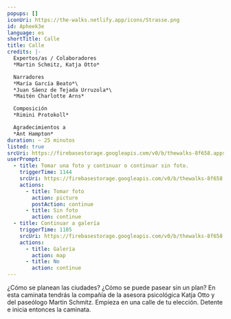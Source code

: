 ```yaml
---
popups: []
iconUri: https://the-walks.netlify.app/icons/Strasse.png
id: Apheek3e
language: es
shortTitle: Calle
title: Calle
credits: |-
  Expertos/as / Colaboradores
  *Martin Schmitz, Katja Otto*

  Narradores
  *María García Beato*\
  *Juan Sáenz de Tejada Urruzola*\
  *Maitén Charlotte Arns*

  Composición
  *Rimini Protokoll*

  Agradecimientos a
  *Ant Hampton*
duration: ~ 25 minutos
listed: true
srcUri: https://firebasestorage.googleapis.com/v0/b/thewalks-8f658.appspot.com/o/mp3%2Fv0%2Fit_Apheek3e%2Fit_Apheek3e.mp3?alt=media&token=4e6cd6ff-6cb9-4dbd-8fa7-59b251ea0fb5
userPrompt:
  - title: Tomar una foto y continuar o continuar sin foto.
    triggerTime: 1144
    srcUri: https://firebasestorage.googleapis.com/v0/b/thewalks-8f658.appspot.com/o/mp3%2Fv0%2Fde_Apheek3e%2Fde_Apheek3e_loop_1.mp3?alt=media&token=22464db2-4fbe-4197-9dde-9115c26039e4
    actions:
      - title: Tomar foto
        action: picture
        postAction: continue
      - title: Sin foto
        action: continue
  - title: Continuar a galería
    triggerTime: 1185
    srcUri: https://firebasestorage.googleapis.com/v0/b/thewalks-8f658.appspot.com/o/static%2Fmedias%2Fmulti_Zeubeel8_loop.mp3?alt=media&token=88349085-3303-48b9-bdc6-fd7b09519a26
    actions:
      - title: Galería
        action: map
      - title: No
        action: continue
---
```

¿Cómo se planean las ciudades? ¿Cómo se puede pasear sin un plan? En esta caminata tendrás la compañía de la asesora psicológica Katja Otto y del paseólogo Martin Schmitz. Empieza en una calle de tu elección. Detente e inicia entonces la caminata.